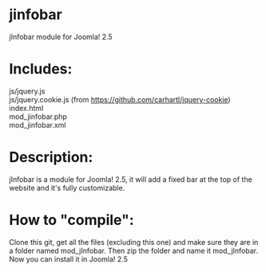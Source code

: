 jinfobar
========

jInfobar module for Joomla! 2.5


Includes:
========
js/jquery.js<br />
js/jquery.cookie.js (from https://github.com/carhartl/jquery-cookie)<br />
index.html<br />
mod_jinfobar.php<br />
mod_jinfobar.xml<br />



Description:
========
jInfobar is a module for Joomla! 2.5, it will add a fixed bar at the top of the
website and it's fully customizable.



How to "compile":
========
Clone this git, get all the files (excluding this one) and make sure they are in
a folder named mod_jInfobar. Then zip the folder and name it mod_jInfobar.
Now you can install it in Joomla! 2.5